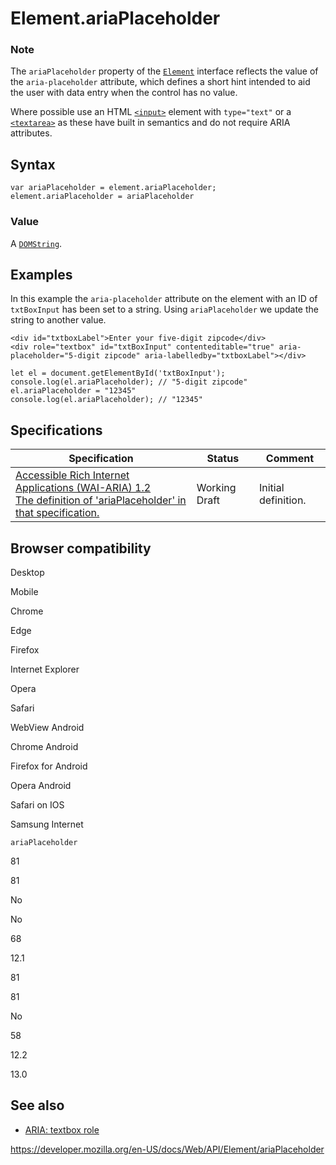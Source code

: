 # Element.ariaPlaceholder

### Note

The `ariaPlaceholder` property of the [`Element`](../element) interface reflects the value of the `aria-placeholder` attribute, which defines a short hint intended to aid the user with data entry when the control has no value.

Where possible use an HTML [`<input>`](https://developer.mozilla.org/en-US/docs/Web/HTML/Element/input) element with `type="text"` or a [`<textarea>`](https://developer.mozilla.org/en-US/docs/Web/HTML/Element/textarea) as these have built in semantics and do not require ARIA attributes.

## Syntax

    var ariaPlaceholder = element.ariaPlaceholder;
    element.ariaPlaceholder = ariaPlaceholder

### Value

A [`DOMString`](../domstring).

## Examples

In this example the `aria-placeholder` attribute on the element with an ID of `txtBoxInput` has been set to a string. Using `ariaPlaceholder` we update the string to another value.

    <div id="txtboxLabel">Enter your five-digit zipcode</div>
    <div role="textbox" id="txtBoxInput" contenteditable="true" aria-placeholder="5-digit zipcode" aria-labelledby="txtboxLabel"></div>

    let el = document.getElementById('txtBoxInput');
    console.log(el.ariaPlaceholder); // "5-digit zipcode"
    el.ariaPlaceholder = "12345"
    console.log(el.ariaPlaceholder); // "12345"

## Specifications

<table><thead><tr class="header"><th>Specification</th><th>Status</th><th>Comment</th></tr></thead><tbody><tr class="odd"><td><a href="https://www.w3.org/TR/wai-aria-1.2/#dom-ariamixin-ariaplaceholder">Accessible Rich Internet Applications (WAI-ARIA) 1.2<br />
<span class="small">The definition of 'ariaPlaceholder' in that specification.</span></a></td><td><span class="spec-wd">Working Draft</span></td><td>Initial definition.</td></tr></tbody></table>

## Browser compatibility

Desktop

Mobile

Chrome

Edge

Firefox

Internet Explorer

Opera

Safari

WebView Android

Chrome Android

Firefox for Android

Opera Android

Safari on IOS

Samsung Internet

`ariaPlaceholder`

81

81

No

No

68

12.1

81

81

No

58

12.2

13.0

## See also

- [ARIA: textbox role](https://developer.mozilla.org/en-US/docs/Web/Accessibility/ARIA/Roles/textbox_role)

<a href="https://developer.mozilla.org/en-US/docs/Web/API/Element/ariaPlaceholder" class="_attribution-link">https://developer.mozilla.org/en-US/docs/Web/API/Element/ariaPlaceholder</a>
